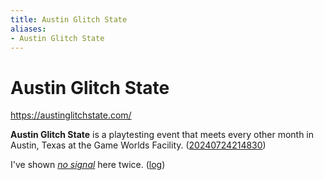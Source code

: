 ```yaml
---
title: Austin Glitch State
aliases:
- Austin Glitch State
---
```


# Austin Glitch State

https://austinglitchstate.com/

**Austin Glitch State** is a playtesting event that meets every other month in Austin, Texas at the Game Worlds Facility. ([20240724214830](../entries/20240724214830.md))

I've shown _[no signal](../press-kits/no-signal.md)_ here twice. ([log](no-signal.md))
